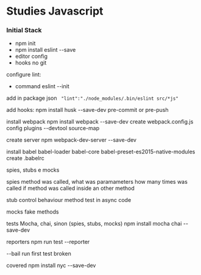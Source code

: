 # Studies Javascript
### Initial Stack

  - npm init
  - npm install eslint --save
  - editor config
  - hooks no git

  configure lint: 
   -  command  eslint --init
  
  add in package json ` "lint":"./node_modules/.bin/eslint src/*js"`

  add hooks:
  npm install husk --save-dev
  pre-commit or
  pre-push

  install webpack
  npm install webpack --save-dev
  create webpack.config.js
  config plugins 
  --devtool source-map

  create server 
  npm webpack-dev-server --save-dev

  install babel
  babel-loader babel-core babel-preset-es2015-native-modules
  create .babelrc


  spies, stubs e mocks

  spies 
  method was called, what was paramameters
  how many times was called
  if method was called inside an other method

  stub 
  control behaviour method
  test in async code

  mocks 
  fake methods

  tests
  Mocha, chai, sinon (spies, stubs, mocks)
  npm install mocha chai --save-dev

  reporters
  npm run test --reporter

  --bail   run first test broken

  covered 
  npm install nyc --save-dev
  



